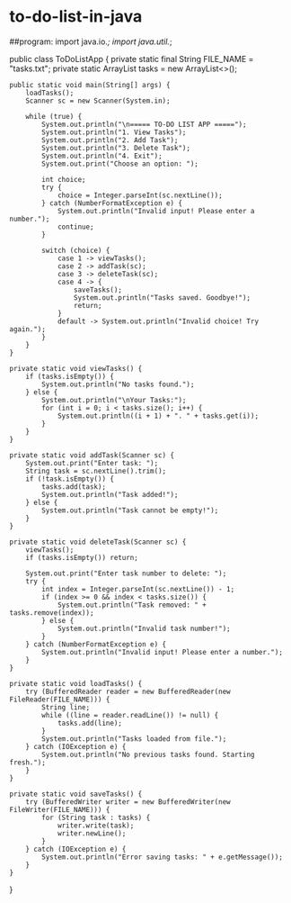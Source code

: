 # to-do-list-in-java
##program:
import java.io.*;
import java.util.*;

public class ToDoListApp {
    private static final String FILE_NAME = "tasks.txt";
    private static ArrayList<String> tasks = new ArrayList<>();

    public static void main(String[] args) {
        loadTasks();
        Scanner sc = new Scanner(System.in);

        while (true) {
            System.out.println("\n===== TO-DO LIST APP =====");
            System.out.println("1. View Tasks");
            System.out.println("2. Add Task");
            System.out.println("3. Delete Task");
            System.out.println("4. Exit");
            System.out.print("Choose an option: ");
            
            int choice;
            try {
                choice = Integer.parseInt(sc.nextLine());
            } catch (NumberFormatException e) {
                System.out.println("Invalid input! Please enter a number.");
                continue;
            }

            switch (choice) {
                case 1 -> viewTasks();
                case 2 -> addTask(sc);
                case 3 -> deleteTask(sc);
                case 4 -> {
                    saveTasks();
                    System.out.println("Tasks saved. Goodbye!");
                    return;
                }
                default -> System.out.println("Invalid choice! Try again.");
            }
        }
    }

    private static void viewTasks() {
        if (tasks.isEmpty()) {
            System.out.println("No tasks found.");
        } else {
            System.out.println("\nYour Tasks:");
            for (int i = 0; i < tasks.size(); i++) {
                System.out.println((i + 1) + ". " + tasks.get(i));
            }
        }
    }

    private static void addTask(Scanner sc) {
        System.out.print("Enter task: ");
        String task = sc.nextLine().trim();
        if (!task.isEmpty()) {
            tasks.add(task);
            System.out.println("Task added!");
        } else {
            System.out.println("Task cannot be empty!");
        }
    }

    private static void deleteTask(Scanner sc) {
        viewTasks();
        if (tasks.isEmpty()) return;
        
        System.out.print("Enter task number to delete: ");
        try {
            int index = Integer.parseInt(sc.nextLine()) - 1;
            if (index >= 0 && index < tasks.size()) {
                System.out.println("Task removed: " + tasks.remove(index));
            } else {
                System.out.println("Invalid task number!");
            }
        } catch (NumberFormatException e) {
            System.out.println("Invalid input! Please enter a number.");
        }
    }

    private static void loadTasks() {
        try (BufferedReader reader = new BufferedReader(new FileReader(FILE_NAME))) {
            String line;
            while ((line = reader.readLine()) != null) {
                tasks.add(line);
            }
            System.out.println("Tasks loaded from file.");
        } catch (IOException e) {
            System.out.println("No previous tasks found. Starting fresh.");
        }
    }

    private static void saveTasks() {
        try (BufferedWriter writer = new BufferedWriter(new FileWriter(FILE_NAME))) {
            for (String task : tasks) {
                writer.write(task);
                writer.newLine();
            }
        } catch (IOException e) {
            System.out.println("Error saving tasks: " + e.getMessage());
        }
    }
}
